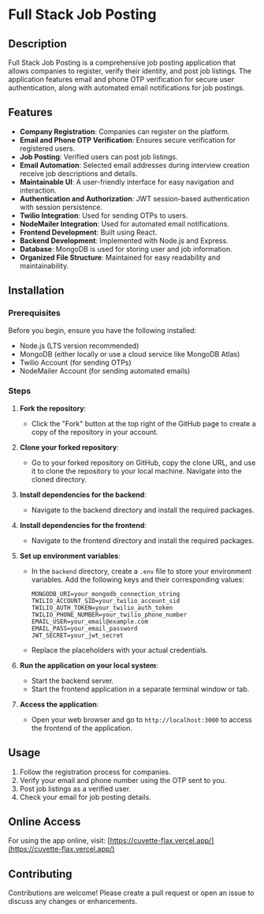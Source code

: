 # Full Stack Job Posting

## Description
Full Stack Job Posting is a comprehensive job posting application that allows companies to register, verify their identity, and post job listings. The application features email and phone OTP verification for secure user authentication, along with automated email notifications for job postings.

## Features
- **Company Registration**: Companies can register on the platform.
- **Email and Phone OTP Verification**: Ensures secure verification for registered users.
- **Job Posting**: Verified users can post job listings.
- **Email Automation**: Selected email addresses during interview creation receive job descriptions and details.
- **Maintainable UI**: A user-friendly interface for easy navigation and interaction.
- **Authentication and Authorization**: JWT session-based authentication with session persistence.
- **Twilio Integration**: Used for sending OTPs to users.
- **NodeMailer Integration**: Used for automated email notifications.
- **Frontend Development**: Built using React.
- **Backend Development**: Implemented with Node.js and Express.
- **Database**: MongoDB is used for storing user and job information.
- **Organized File Structure**: Maintained for easy readability and maintainability.

## Installation

### Prerequisites
Before you begin, ensure you have the following installed:
- Node.js (LTS version recommended)
- MongoDB (either locally or use a cloud service like MongoDB Atlas)
- Twilio Account (for sending OTPs)
- NodeMailer Account (for sending automated emails)

### Steps
1. **Fork the repository**:
   - Click the "Fork" button at the top right of the GitHub page to create a copy of the repository in your account.

2. **Clone your forked repository**:
   - Go to your forked repository on GitHub, copy the clone URL, and use it to clone the repository to your local machine. Navigate into the cloned directory.

3. **Install dependencies for the backend**:
   - Navigate to the backend directory and install the required packages.

4. **Install dependencies for the frontend**:
   - Navigate to the frontend directory and install the required packages.

5. **Set up environment variables**:
   - In the `backend` directory, create a `.env` file to store your environment variables. Add the following keys and their corresponding values:
     ```
     MONGODB_URI=your_mongodb_connection_string
     TWILIO_ACCOUNT_SID=your_twilio_account_sid
     TWILIO_AUTH_TOKEN=your_twilio_auth_token
     TWILIO_PHONE_NUMBER=your_twilio_phone_number
     EMAIL_USER=your_email@example.com
     EMAIL_PASS=your_email_password
     JWT_SECRET=your_jwt_secret
     ```
   - Replace the placeholders with your actual credentials.

6. **Run the application on your local system**:
   - Start the backend server.
   - Start the frontend application in a separate terminal window or tab.

7. **Access the application**:
   - Open your web browser and go to `http://localhost:3000` to access the frontend of the application.

## Usage
1. Follow the registration process for companies.
2. Verify your email and phone number using the OTP sent to you.
3. Post job listings as a verified user.
4. Check your email for job posting details.

## Online Access
For using the app online, visit: [https://cuvette-flax.vercel.app/](https://cuvette-flax.vercel.app/)

## Contributing
Contributions are welcome! Please create a pull request or open an issue to discuss any changes or enhancements.

